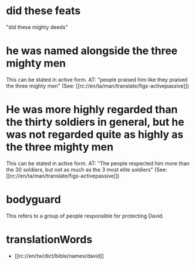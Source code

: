 # did these feats

"did these mighty deeds"

# he was named alongside the three mighty men

This can be stated in active form. AT: "people praised him like they praised the three mighty men" (See: [[rc://en/ta/man/translate/figs-activepassive]])

# He was more highly regarded than the thirty soldiers in general, but he was not regarded quite as highly as the three mighty men

This can be stated in active form. AT: "The people respected him more than the 30 soldiers, but not as much as the 3 most elite soldiers" (See: [[rc://en/ta/man/translate/figs-activepassive]])

# bodyguard

This refers to a group of people responsible for protecting David.

# translationWords

* [[rc://en/tw/dict/bible/names/david]]